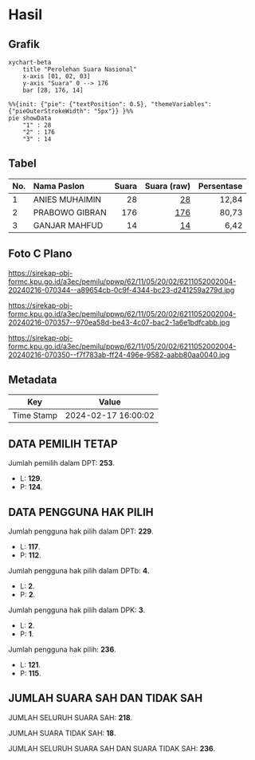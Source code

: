 # Hasil

## Grafik

```mermaid
xychart-beta
    title "Perolehan Suara Nasional"
    x-axis [01, 02, 03]
    y-axis "Suara" 0 --> 176
    bar [28, 176, 14]
```

```mermaid
%%{init: {"pie": {"textPosition": 0.5}, "themeVariables": {"pieOuterStrokeWidth": "5px"}} }%%
pie showData
    "1" : 28
    "2" : 176
    "3" : 14
```

## Tabel

| No. | Nama Paslon    | Suara | Suara (raw) | Persentase |
|:--- |:-------------- | -----:| -----------:| ----------:|
| 1   | ANIES MUHAIMIN | 28    | [28][p-1]   | 12,84      |
| 2   | PRABOWO GIBRAN | 176   | [176][p-2]  | 80,73      |
| 3   | GANJAR MAHFUD  | 14    | [14][p-3]   | 6,42       |


[p-1]: https://github.com/gigit-pemilu/pemilu-2024/blob/main/pilpres/hitung-suara/sub/62-kalimantan-tengah/sub/11-pulang-pisau/sub/05-kahayan-hilir/sub/2002-mintin/sub/004-tps/sub/paslon-1.txt
[p-2]: https://github.com/gigit-pemilu/pemilu-2024/blob/main/pilpres/hitung-suara/sub/62-kalimantan-tengah/sub/11-pulang-pisau/sub/05-kahayan-hilir/sub/2002-mintin/sub/004-tps/sub/paslon-2.txt
[p-3]: https://github.com/gigit-pemilu/pemilu-2024/blob/main/pilpres/hitung-suara/sub/62-kalimantan-tengah/sub/11-pulang-pisau/sub/05-kahayan-hilir/sub/2002-mintin/sub/004-tps/sub/paslon-3.txt

## Foto C Plano

https://sirekap-obj-formc.kpu.go.id/a3ec/pemilu/ppwp/62/11/05/20/02/6211052002004-20240216-070344--a89654cb-0c9f-4344-bc23-d241259a279d.jpg

https://sirekap-obj-formc.kpu.go.id/a3ec/pemilu/ppwp/62/11/05/20/02/6211052002004-20240216-070357--970ea58d-be43-4c07-bac2-1a6e1bdfcabb.jpg

https://sirekap-obj-formc.kpu.go.id/a3ec/pemilu/ppwp/62/11/05/20/02/6211052002004-20240216-070350--f7f783ab-ff24-496e-9582-aabb80aa0040.jpg


## Metadata

| Key        | Value               |
| ---------- | ------------------- |
| Time Stamp | 2024-02-17 16:00:02 |


## DATA PEMILIH TETAP

Jumlah pemilih dalam DPT: **253**.
 * L: **129**.
 * P: **124**.

## DATA PENGGUNA HAK PILIH

Jumlah pengguna hak pilih dalam DPT: **229**.
 * L: **117**.
 * P: **112**.

Jumlah pengguna hak pilih dalam DPTb: **4**.
 * L: **2**.
 * P: **2**.

Jumlah pengguna hak pilih dalam DPK: **3**.
 * L: **2**.
 * P: **1**.

Jumlah pengguna hak pilih: **236**.
 * L: **121**.
 * P: **115**.

## JUMLAH SUARA SAH DAN TIDAK SAH

JUMLAH SELURUH SUARA SAH: **218**.

JUMLAH SUARA TIDAK SAH: **18**.

JUMLAH SELURUH SUARA SAH DAN SUARA TIDAK SAH: **236**.


